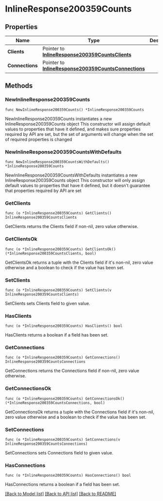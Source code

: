 # InlineResponse200359Counts

## Properties

Name | Type | Description | Notes
------------ | ------------- | ------------- | -------------
**Clients** | Pointer to [**InlineResponse200359CountsClients**](InlineResponse200359CountsClients.md) |  | [optional] 
**Connections** | Pointer to [**InlineResponse200359CountsConnections**](InlineResponse200359CountsConnections.md) |  | [optional] 

## Methods

### NewInlineResponse200359Counts

`func NewInlineResponse200359Counts() *InlineResponse200359Counts`

NewInlineResponse200359Counts instantiates a new InlineResponse200359Counts object
This constructor will assign default values to properties that have it defined,
and makes sure properties required by API are set, but the set of arguments
will change when the set of required properties is changed

### NewInlineResponse200359CountsWithDefaults

`func NewInlineResponse200359CountsWithDefaults() *InlineResponse200359Counts`

NewInlineResponse200359CountsWithDefaults instantiates a new InlineResponse200359Counts object
This constructor will only assign default values to properties that have it defined,
but it doesn't guarantee that properties required by API are set

### GetClients

`func (o *InlineResponse200359Counts) GetClients() InlineResponse200359CountsClients`

GetClients returns the Clients field if non-nil, zero value otherwise.

### GetClientsOk

`func (o *InlineResponse200359Counts) GetClientsOk() (*InlineResponse200359CountsClients, bool)`

GetClientsOk returns a tuple with the Clients field if it's non-nil, zero value otherwise
and a boolean to check if the value has been set.

### SetClients

`func (o *InlineResponse200359Counts) SetClients(v InlineResponse200359CountsClients)`

SetClients sets Clients field to given value.

### HasClients

`func (o *InlineResponse200359Counts) HasClients() bool`

HasClients returns a boolean if a field has been set.

### GetConnections

`func (o *InlineResponse200359Counts) GetConnections() InlineResponse200359CountsConnections`

GetConnections returns the Connections field if non-nil, zero value otherwise.

### GetConnectionsOk

`func (o *InlineResponse200359Counts) GetConnectionsOk() (*InlineResponse200359CountsConnections, bool)`

GetConnectionsOk returns a tuple with the Connections field if it's non-nil, zero value otherwise
and a boolean to check if the value has been set.

### SetConnections

`func (o *InlineResponse200359Counts) SetConnections(v InlineResponse200359CountsConnections)`

SetConnections sets Connections field to given value.

### HasConnections

`func (o *InlineResponse200359Counts) HasConnections() bool`

HasConnections returns a boolean if a field has been set.


[[Back to Model list]](../README.md#documentation-for-models) [[Back to API list]](../README.md#documentation-for-api-endpoints) [[Back to README]](../README.md)


